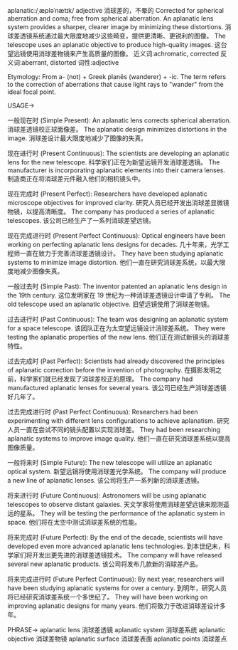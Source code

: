aplanatic:/ˌæpləˈnætɪk/
adjective
消球差的，不晕的
Corrected for spherical aberration and coma; free from spherical aberration.
An aplanatic lens system provides a sharper, clearer image by minimizing these distortions.  消球差透镜系统通过最大限度地减少这些畸变，提供更清晰、更锐利的图像。
The telescope uses an aplanatic objective to produce high-quality images. 这台望远镜使用消球差物镜来产生高质量的图像。
近义词:achromatic, corrected
反义词:aberrant, distorted
词性:adjective

Etymology: From a- (not) + Greek planēs (wanderer) + -ic.  The term refers to the correction of aberrations that cause light rays to "wander" from the ideal focal point.

USAGE->

一般现在时 (Simple Present):
An aplanatic lens corrects spherical aberration. 消球差透镜校正球面像差。
The aplanatic design minimizes distortions in the image.  消球差设计最大限度地减少了图像的失真。

现在进行时 (Present Continuous):
The scientists are developing an aplanatic lens for the new telescope. 科学家们正在为新望远镜开发消球差透镜。
The manufacturer is incorporating aplanatic elements into their camera lenses. 制造商正在将消球差元件融入他们的相机镜头中。


现在完成时 (Present Perfect):
Researchers have developed aplanatic microscope objectives for improved clarity.  研究人员已经开发出消球差显微镜物镜，以提高清晰度。
The company has produced a series of aplanatic telescopes.  该公司已经生产了一系列消球差望远镜。


现在完成进行时 (Present Perfect Continuous):
Optical engineers have been working on perfecting aplanatic lens designs for decades.  几十年来，光学工程师一直在致力于完善消球差透镜设计。
They have been studying aplanatic systems to minimize image distortion.  他们一直在研究消球差系统，以最大限度地减少图像失真。


一般过去时 (Simple Past):
The inventor patented an aplanatic lens design in the 19th century.  这位发明家在 19 世纪为一种消球差透镜设计申请了专利。
The old telescope used an aplanatic objective.  旧望远镜使用了消球差物镜。


过去进行时 (Past Continuous):
The team was designing an aplanatic system for a space telescope. 该团队正在为太空望远镜设计消球差系统。
They were testing the aplanatic properties of the new lens. 他们正在测试新镜头的消球差特性。


过去完成时 (Past Perfect):
Scientists had already discovered the principles of aplanatic correction before the invention of photography.  在摄影发明之前，科学家们就已经发现了消球差校正的原理。
The company had manufactured aplanatic lenses for several years.  该公司已经生产消球差透镜好几年了。


过去完成进行时 (Past Perfect Continuous):
Researchers had been experimenting with different lens configurations to achieve aplanatism. 研究人员一直在尝试不同的镜头配置以实现消球差。
They had been researching aplanatic systems to improve image quality.  他们一直在研究消球差系统以提高图像质量。


一般将来时 (Simple Future):
The new telescope will utilize an aplanatic optical system. 新望远镜将使用消球差光学系统。
The company will produce a new line of aplanatic lenses.  该公司将生产一系列新的消球差透镜。


将来进行时 (Future Continuous):
Astronomers will be using aplanatic telescopes to observe distant galaxies.  天文学家将使用消球差望远镜来观测遥远的星系。
They will be testing the performance of the aplanatic system in space. 他们将在太空中测试消球差系统的性能。


将来完成时 (Future Perfect):
By the end of the decade, scientists will have developed even more advanced aplanatic lens technologies.  到本世纪末，科学家们将开发出更先进的消球差透镜技术。
The company will have released several new aplanatic products.  该公司将发布几款新的消球差产品。


将来完成进行时 (Future Perfect Continuous):
By next year, researchers will have been studying aplanatic systems for over a century.  到明年，研究人员将已经研究消球差系统一个多世纪了。
They will have been working on improving aplanatic designs for many years. 他们将致力于改进消球差设计多年。



PHRASE->
aplanatic lens 消球差透镜
aplanatic system 消球差系统
aplanatic objective 消球差物镜
aplanatic surface 消球差表面
aplanatic points  消球差点
